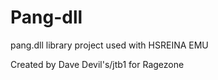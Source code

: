 # Pang-dll
pang.dll library project used with HSREINA EMU

Created by Dave Devil's/jtb1 for Ragezone

